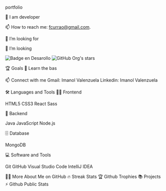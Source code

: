 portfolio


🔭 I am developer
 
📫 How to reach me: fcurrao@gmail.com.

🤝 I’m looking for  

👯 I’m looking  

   ![Badge en Desarollo](https://img.shields.io/badge/STATUS-EN%20DESAROLLO-green)
   ![GitHub Org's stars](https://img.shields.io/github/stars/federicocurrao?style=social)




🏆 Goals
📖 Learn the bas 

📫 Connect with me
Gmail: Imanol Valenzuela  Linkedin: Imanol Valenzuela


🛠️ Languages and Tools
🏄‍♂️ Frontend

HTML5  CSS3  React  Sass 

🧰 Backend

Java  JavaScript  Node.js 

🗄️ Database

MongoDB 

💻 Software and Tools

Git  GitHub 
Visual Studio Code  IntelliJ IDEA 


👨‍💻 More About Me on GitHub
🔥 Streak Stats
🏆 Github Trophies
📚 Projects
⚡ Github Public Stats
